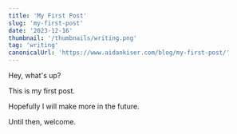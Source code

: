 ```yaml
---
title: 'My First Post'
slug: 'my-first-post'
date: '2023-12-16'
thumbnail: '/thumbnails/writing.png'
tag: 'writing'
canonicalUrl: 'https://www.aidankiser.com/blog/my-first-post/'
---
```


Hey, what's up?

This is my first post.

Hopefully I will make more in the future.

Until then, welcome.